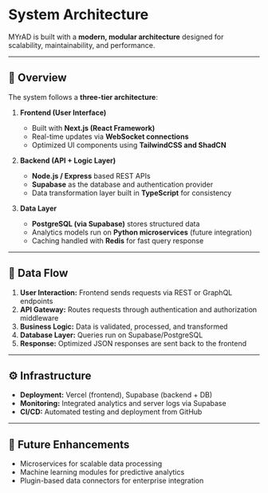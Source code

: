# System Architecture

MYrAD is built with a **modern, modular architecture** designed for scalability, maintainability, and performance.

---

## 🧱 Overview

The system follows a **three-tier architecture**:

1. **Frontend (User Interface)**
   - Built with **Next.js (React Framework)**  
   - Real-time updates via **WebSocket connections**  
   - Optimized UI components using **TailwindCSS and ShadCN**  

2. **Backend (API + Logic Layer)**
   - **Node.js / Express** based REST APIs  
   - **Supabase** as the database and authentication provider  
   - Data transformation layer built in **TypeScript** for consistency  

3. **Data Layer**
   - **PostgreSQL (via Supabase)** stores structured data  
   - Analytics models run on **Python microservices** (future integration)
   - Caching handled with **Redis** for fast query response  

---

## 🔄 Data Flow

1. **User Interaction:** Frontend sends requests via REST or GraphQL endpoints  
2. **API Gateway:** Routes requests through authentication and authorization middleware  
3. **Business Logic:** Data is validated, processed, and transformed  
4. **Database Layer:** Queries run on Supabase/PostgreSQL  
5. **Response:** Optimized JSON responses are sent back to the frontend  

---

## ⚙️ Infrastructure

- **Deployment:** Vercel (frontend), Supabase (backend + DB)  
- **Monitoring:** Integrated analytics and server logs via Supabase  
- **CI/CD:** Automated testing and deployment from GitHub  

---

## 🧩 Future Enhancements

- Microservices for scalable data processing  
- Machine learning modules for predictive analytics  
- Plugin-based data connectors for enterprise integration  
